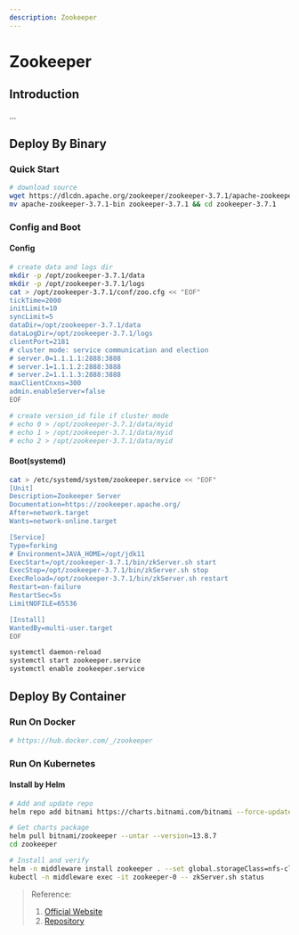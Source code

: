 ```yaml
---
description: Zookeeper
---
```


# Zookeeper

## Introduction

...

## Deploy By Binary

### Quick Start

```bash
# download source
wget https://dlcdn.apache.org/zookeeper/zookeeper-3.7.1/apache-zookeeper-3.7.1-bin.tar.gz
mv apache-zookeeper-3.7.1-bin zookeeper-3.7.1 && cd zookeeper-3.7.1
```

### Config and Boot

#### Config

```bash
# create data and logs dir
mkdir -p /opt/zookeeper-3.7.1/data
mkdir -p /opt/zookeeper-3.7.1/logs
cat > /opt/zookeeper-3.7.1/conf/zoo.cfg << "EOF"
tickTime=2000
initLimit=10
syncLimit=5
dataDir=/opt/zookeeper-3.7.1/data
dataLogDir=/opt/zookeeper-3.7.1/logs
clientPort=2181
# cluster mode: service communication and election
# server.0=1.1.1.1:2888:3888
# server.1=1.1.1.2:2888:3888
# server.2=1.1.1.3:2888:3888
maxClientCnxns=300
admin.enableServer=false
EOF

# create version_id file if cluster mode
# echo 0 > /opt/zookeeper-3.7.1/data/myid
# echo 1 > /opt/zookeeper-3.7.1/data/myid
# echo 2 > /opt/zookeeper-3.7.1/data/myid
```

#### Boot(systemd)

```bash
cat > /etc/systemd/system/zookeeper.service << "EOF"
[Unit]
Description=Zookeeper Server
Documentation=https://zookeeper.apache.org/
After=network.target
Wants=network-online.target

[Service]
Type=forking
# Environment=JAVA_HOME=/opt/jdk11
ExecStart=/opt/zookeeper-3.7.1/bin/zkServer.sh start
ExecStop=/opt/zookeeper-3.7.1/bin/zkServer.sh stop
ExecReload=/opt/zookeeper-3.7.1/bin/zkServer.sh restart
Restart=on-failure
RestartSec=5s
LimitNOFILE=65536

[Install]
WantedBy=multi-user.target
EOF

systemctl daemon-reload
systemctl start zookeeper.service
systemctl enable zookeeper.service
```

## Deploy By Container

### Run On Docker

```bash
# https://hub.docker.com/_/zookeeper
```

### Run On Kubernetes

#### Install by Helm

```bash
# Add and update repo
helm repo add bitnami https://charts.bitnami.com/bitnami --force-update

# Get charts package
helm pull bitnami/zookeeper --untar --version=13.8.7
cd zookeeper

# Install and verify
helm -n middleware install zookeeper . --set global.storageClass=nfs-client --set replicaCount=3 --create-namespace
kubectl -n middleware exec -it zookeeper-0 -- zkServer.sh status
```

> Reference:
>
> 1. [Official Website](https://zookeeper.apache.org/)
> 2. [Repository](https://github.com/apache/zookeeper)
